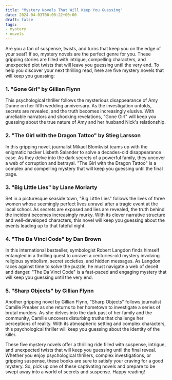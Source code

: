```yaml
---
title: "Mystery Novels That Will Keep You Guessing"
date: 2024-04-03T00:00:22+00:00
draft: false
tags: 
- mystery
- novels
---
```


Are you a fan of suspense, twists, and turns that keep you on the edge of your seat? If so, mystery novels are the perfect genre for you. These gripping stories are filled with intrigue, compelling characters, and unexpected plot twists that will leave you guessing until the very end. To help you discover your next thrilling read, here are five mystery novels that will keep you guessing:

### 1. "Gone Girl" by Gillian Flynn

This psychological thriller follows the mysterious disappearance of Amy Dunne on her fifth wedding anniversary. As the investigation unfolds, secrets are revealed, and the truth becomes increasingly elusive. With unreliable narrators and shocking revelations, "Gone Girl" will keep you guessing about the true nature of Amy and her husband Nick's relationship.

### 2. "The Girl with the Dragon Tattoo" by Stieg Larsson

In this gripping novel, journalist Mikael Blomkvist teams up with the enigmatic hacker Lisbeth Salander to solve a decades-old disappearance case. As they delve into the dark secrets of a powerful family, they uncover a web of corruption and betrayal. "The Girl with the Dragon Tattoo" is a complex and compelling mystery that will keep you guessing until the final page.

### 3. "Big Little Lies" by Liane Moriarty

Set in a picturesque seaside town, "Big Little Lies" follows the lives of three women whose seemingly perfect lives unravel after a tragic event at the local school. As secrets are exposed and lies are revealed, the truth behind the incident becomes increasingly murky. With its clever narrative structure and well-developed characters, this novel will keep you guessing about the events leading up to that fateful night.

### 4. "The Da Vinci Code" by Dan Brown

In this international bestseller, symbologist Robert Langdon finds himself entangled in a thrilling quest to unravel a centuries-old mystery involving religious symbolism, secret societies, and hidden messages. As Langdon races against time to solve the puzzle, he must navigate a web of deceit and danger. "The Da Vinci Code" is a fast-paced and engaging mystery that will keep you guessing until the very end.

### 5. "Sharp Objects" by Gillian Flynn

Another gripping novel by Gillian Flynn, "Sharp Objects" follows journalist Camille Preaker as she returns to her hometown to investigate a series of brutal murders. As she delves into the dark past of her family and the community, Camille uncovers disturbing truths that challenge her perceptions of reality. With its atmospheric setting and complex characters, this psychological thriller will keep you guessing about the identity of the killer.

These five mystery novels offer a thrilling ride filled with suspense, intrigue, and unexpected twists that will keep you guessing until the final reveal. Whether you enjoy psychological thrillers, complex investigations, or gripping suspense, these books are sure to satisfy your craving for a good mystery. So, pick up one of these captivating novels and prepare to be swept away into a world of secrets and suspense. Happy reading!